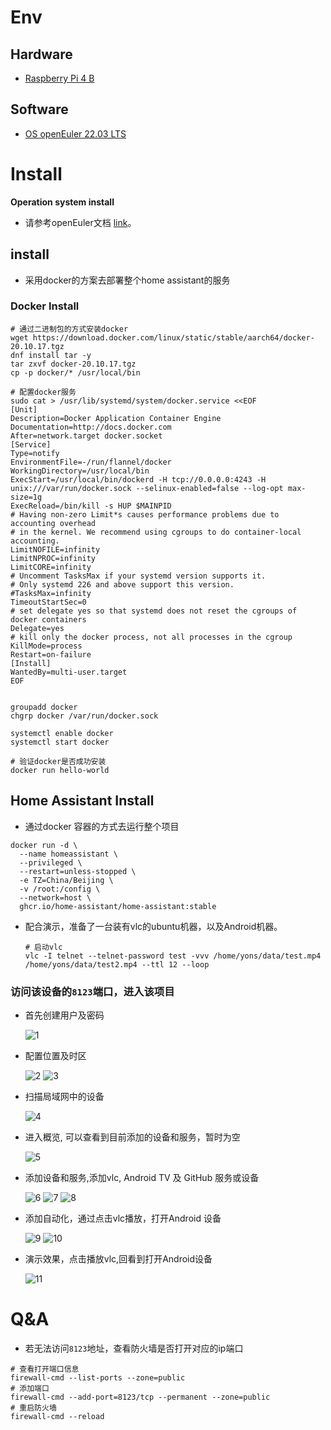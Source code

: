 # Env
## Hardware
* [Raspberry Pi 4 B](https://www.raspberrypi.com/products/raspberry-pi-4-model-b/)
## Software
* [OS openEuler 22.03 LTS](https://repo.openeuler.org/openEuler-22.03-LTS/raspi_img/openEuler-22.03-LTS-raspi-aarch64.img) 
# Install
 **Operation system install**
* 请参考openEuler文档 [link](https://docs.openeuler.org/zh/docs/22.03_LTS/docs/Installation/%E5%AE%89%E8%A3%85%E5%87%86%E5%A4%87-1.html)。

## install
* 采用docker的方案去部署整个home assistant的服务

### Docker Install
```
# 通过二进制包的方式安装docker
wget https://download.docker.com/linux/static/stable/aarch64/docker-20.10.17.tgz
dnf install tar -y
tar zxvf docker-20.10.17.tgz
cp -p docker/* /usr/local/bin

# 配置docker服务
sudo cat > /usr/lib/systemd/system/docker.service <<EOF
[Unit]
Description=Docker Application Container Engine
Documentation=http://docs.docker.com
After=network.target docker.socket
[Service]
Type=notify
EnvironmentFile=-/run/flannel/docker
WorkingDirectory=/usr/local/bin
ExecStart=/usr/local/bin/dockerd -H tcp://0.0.0.0:4243 -H unix:///var/run/docker.sock --selinux-enabled=false --log-opt max-size=1g
ExecReload=/bin/kill -s HUP $MAINPID
# Having non-zero Limit*s causes performance problems due to accounting overhead
# in the kernel. We recommend using cgroups to do container-local accounting.
LimitNOFILE=infinity
LimitNPROC=infinity
LimitCORE=infinity
# Uncomment TasksMax if your systemd version supports it.
# Only systemd 226 and above support this version.
#TasksMax=infinity
TimeoutStartSec=0
# set delegate yes so that systemd does not reset the cgroups of docker containers
Delegate=yes
# kill only the docker process, not all processes in the cgroup
KillMode=process
Restart=on-failure
[Install]
WantedBy=multi-user.target
EOF


groupadd docker
chgrp docker /var/run/docker.sock

systemctl enable docker
systemctl start docker

# 验证docker是否成功安装
docker run hello-world

```
## Home Assistant Install
* 通过docker 容器的方式去运行整个项目
```
docker run -d \
  --name homeassistant \
  --privileged \
  --restart=unless-stopped \
  -e TZ=China/Beijing \
  -v /root:/config \
  --network=host \
  ghcr.io/home-assistant/home-assistant:stable
```
* 配合演示，准备了一台装有vlc的ubuntu机器，以及Android机器。
  ```
  # 启动vlc
  vlc -I telnet --telnet-password test -vvv /home/yons/data/test.mp4 /home/yons/data/test2.mp4 --ttl 12 --loop
  ```
### 访问该设备的`8123`端口，进入该项目
  * 首先创建用户及密码

    ![1](images/create_account.png)

  * 配置位置及时区
  
    ![2](images/set_info.png)
    ![3](images/open_all_options.png)

  * 扫描局域网中的设备
  
    ![4](images/scanf_all_device.png)

  * 进入概览, 可以查看到目前添加的设备和服务，暂时为空
  
    ![5](images/dashboard1.png)

  * 添加设备和服务,添加vlc, Android TV 及 GitHub 服务或设备
  
    ![6](images/add_device%26service.png)
    ![7](images/before_add.png)
    ![8](images/add_after.png)


  * 添加自动化，通过点击vlc播放，打开Android 设备

    ![9](images/add_auto.png)
    ![10](images/add_auto_content.png)


  * 演示效果，点击播放vlc,回看到打开Android设备
  
    ![11](images/auto_show.png)

# Q&A
* 若无法访问`8123`地址，查看防火墙是否打开对应的ip端口
```
# 查看打开端口信息
firewall-cmd --list-ports --zone=public
# 添加端口
firewall-cmd --add-port=8123/tcp --permanent --zone=public
# 重启防火墙
firewall-cmd --reload
```